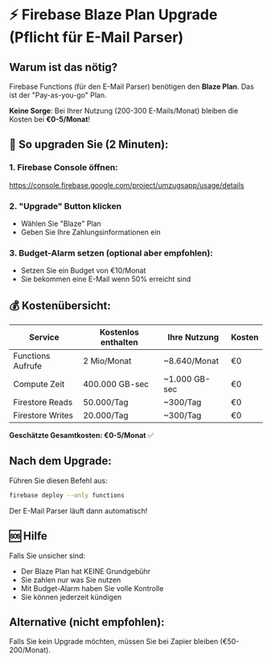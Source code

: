 # ⚡ Firebase Blaze Plan Upgrade (Pflicht für E-Mail Parser)

## Warum ist das nötig?

Firebase Functions (für den E-Mail Parser) benötigen den **Blaze Plan**. Das ist der "Pay-as-you-go" Plan.

**Keine Sorge**: Bei Ihrer Nutzung (200-300 E-Mails/Monat) bleiben die Kosten bei **€0-5/Monat**!

## 🚀 So upgraden Sie (2 Minuten):

### 1. Firebase Console öffnen:
https://console.firebase.google.com/project/umzugsapp/usage/details

### 2. "Upgrade" Button klicken
- Wählen Sie "Blaze" Plan
- Geben Sie Ihre Zahlungsinformationen ein

### 3. Budget-Alarm setzen (optional aber empfohlen):
- Setzen Sie ein Budget von €10/Monat
- Sie bekommen eine E-Mail wenn 50% erreicht sind

## 💰 Kostenübersicht:

| Service | Kostenlos enthalten | Ihre Nutzung | Kosten |
|---------|-------------------|--------------|--------|
| Functions Aufrufe | 2 Mio/Monat | ~8.640/Monat | €0 |
| Compute Zeit | 400.000 GB-sec | ~1.000 GB-sec | €0 |
| Firestore Reads | 50.000/Tag | ~300/Tag | €0 |
| Firestore Writes | 20.000/Tag | ~300/Tag | €0 |

**Geschätzte Gesamtkosten: €0-5/Monat** ✅

## Nach dem Upgrade:

Führen Sie diesen Befehl aus:
```bash
firebase deploy --only functions
```

Der E-Mail Parser läuft dann automatisch!

## 🆘 Hilfe

Falls Sie unsicher sind:
- Der Blaze Plan hat KEINE Grundgebühr
- Sie zahlen nur was Sie nutzen
- Mit Budget-Alarm haben Sie volle Kontrolle
- Sie können jederzeit kündigen

## Alternative (nicht empfohlen):

Falls Sie kein Upgrade möchten, müssen Sie bei Zapier bleiben (€50-200/Monat).